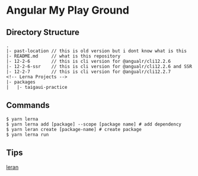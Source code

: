 # Angular My Play Ground

## Directory Structure

```
.
|- past-location // this is old version but i dont know what is this
|- README.md     // what is this repository
|- 12-2-6        // this is cli version for @angualr/cli12.2.6
|- 12-2-6-ssr    // this is cli version for @angualr/cli12.2.6 and SSR
|- 12-2-7        // this is cli version for @angualr/cli12.2.7
<!-- Lerna Projects -->
|- packages
|   |- taigaui-practice
```

## Commands

```
$ yarn lerna
$ yarn lerna add [package] --scope [package name] # add dependency
$ yarn leran create [package-name] # create package
$ yarn lerna run 
```

## Tips

[leran](https://github.com/lerna/lerna)
